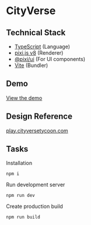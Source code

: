 # CityVerse

## Technical Stack

- [TypeScript](https://www.typescriptlang.org/) (Language)
- [pixi.js v8](https://pixijs.com/) (Renderer)
- [@pixi/ui](https://pixijs.io/ui/) (For UI components)
- [Vite](https://vitejs.dev/) (Bundler)

## Demo

[View the demo](https://sebsowter.github.io/cityverse/)

## Design Reference

[play.cityversetycoon.com](https://play.cityversetycoon.com/)

## Tasks

Installation

```
npm i
```

Run development server

```
npm run dev
```

Create production build

```
npm run build
```
